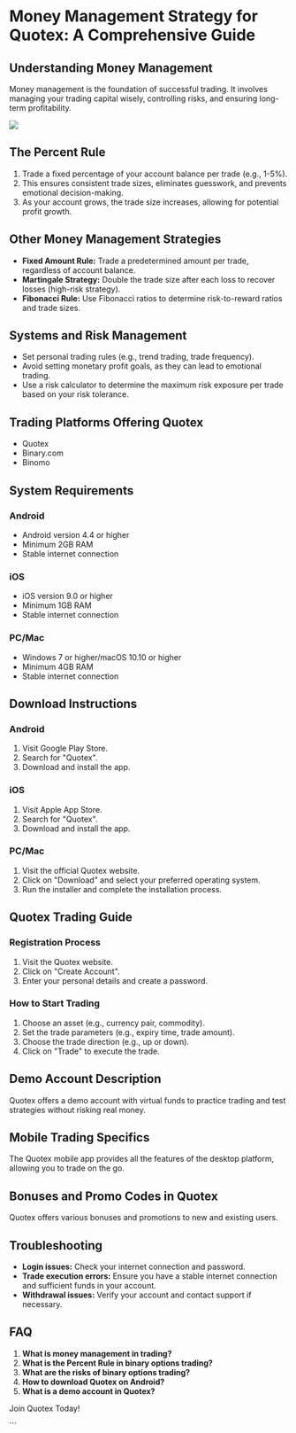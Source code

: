 # Money Management Strategy for Quotex: A Comprehensive Guide

## Understanding Money Management

Money management is the foundation of successful trading. It involves
managing your trading capital wisely, controlling risks, and ensuring
long-term profitability.

[![](https://static.quotex.io/files/4_en/300_250.jpg)](https://traff.sbs/brokerqxlid)

## The Percent Rule

1.  Trade a fixed percentage of your account balance per trade (e.g.,
    1-5%).
2.  This ensures consistent trade sizes, eliminates guesswork, and
    prevents emotional decision-making.
3.  As your account grows, the trade size increases, allowing for
    potential profit growth.

## Other Money Management Strategies

-   **Fixed Amount Rule:** Trade a predetermined amount per trade,
    regardless of account balance.
-   **Martingale Strategy:** Double the trade size after each loss to
    recover losses (high-risk strategy).
-   **Fibonacci Rule:** Use Fibonacci ratios to determine risk-to-reward
    ratios and trade sizes.

## Systems and Risk Management

-   Set personal trading rules (e.g., trend trading, trade frequency).
-   Avoid setting monetary profit goals, as they can lead to emotional
    trading.
-   Use a risk calculator to determine the maximum risk exposure per
    trade based on your risk tolerance.

## Trading Platforms Offering Quotex

-   Quotex
-   Binary.com
-   Binomo

## System Requirements

### Android

-   Android version 4.4 or higher
-   Minimum 2GB RAM
-   Stable internet connection

### iOS

-   iOS version 9.0 or higher
-   Minimum 1GB RAM
-   Stable internet connection

### PC/Mac

-   Windows 7 or higher/macOS 10.10 or higher
-   Minimum 4GB RAM
-   Stable internet connection

## Download Instructions

### Android

1.  Visit Google Play Store.
2.  Search for "Quotex".
3.  Download and install the app.

### iOS

1.  Visit Apple App Store.
2.  Search for "Quotex".
3.  Download and install the app.

### PC/Mac

1.  Visit the official Quotex website.
2.  Click on "Download" and select your preferred operating
    system.
3.  Run the installer and complete the installation process.

## Quotex Trading Guide

### Registration Process

1.  Visit the Quotex website.
2.  Click on "Create Account".
3.  Enter your personal details and create a password.

### How to Start Trading

1.  Choose an asset (e.g., currency pair, commodity).
2.  Set the trade parameters (e.g., expiry time, trade amount).
3.  Choose the trade direction (e.g., up or down).
4.  Click on "Trade" to execute the trade.

## Demo Account Description

Quotex offers a demo account with virtual funds to practice trading and
test strategies without risking real money.

## Mobile Trading Specifics

The Quotex mobile app provides all the features of the desktop platform,
allowing you to trade on the go.

## Bonuses and Promo Codes in Quotex

Quotex offers various bonuses and promotions to new and existing users.

## Troubleshooting

-   **Login issues:** Check your internet connection and password.
-   **Trade execution errors:** Ensure you have a stable internet
    connection and sufficient funds in your account.
-   **Withdrawal issues:** Verify your account and contact support if
    necessary.

## FAQ

1.  **What is money management in trading?**
2.  **What is the Percent Rule in binary options trading?**
3.  **What are the risks of binary options trading?**
4.  **How to download Quotex on Android?**
5.  **What is a demo account in Quotex?**

Join Quotex Today!

\`\`\`

